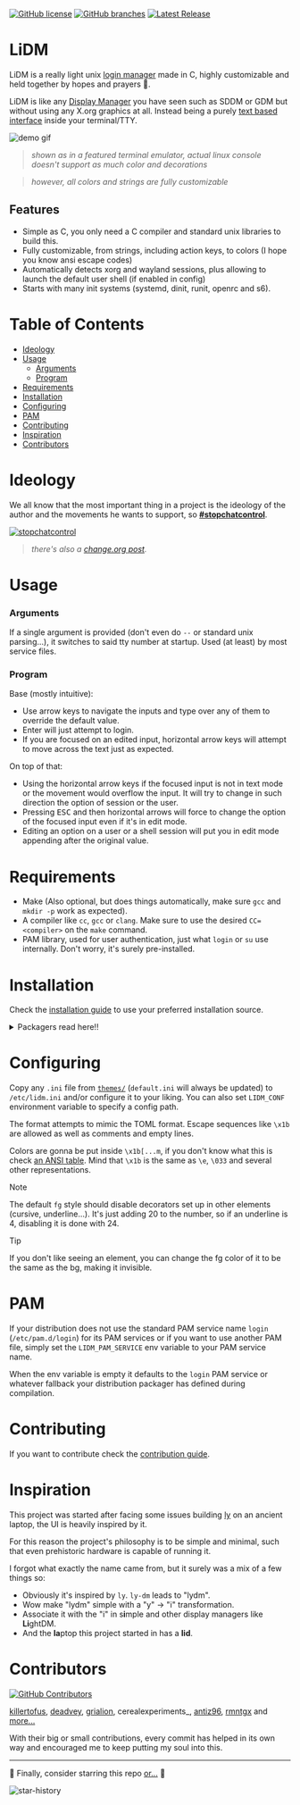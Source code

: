 [![GitHub license](https://badgen.net/github/license/javalsai/lidm)](https://github.com/javalsai/lidm/blob/master/LICENSE)
[![GitHub branches](https://badgen.net/github/branches/javalsai/lidm)](https://github.com/javalsai/lidm)
[![Latest Release](https://badgen.net/github/release/javalsai/lidm)](https://github.com/javalsai/lidm/releases)

# LiDM

LiDM is a really light unix [login manager](https://en.wikipedia.org/wiki/Login_manager) made in C, highly customizable and held together by hopes and prayers 🙏.

LiDM is like any [Display Manager](https://en.wikipedia.org/wiki/X_display_manager) you have seen such as SDDM or GDM but without using any X.org graphics at all. Instead being a purely [text based interface](https://en.wikipedia.org/wiki/Text-based_user_interface) inside your terminal/TTY.

![demo gif](assets/media/lidm.gif)

> _shown as in a featured terminal emulator, actual linux console doesn't support as much color and decorations_

> _however, all colors and strings are fully customizable_

## Features

- Simple as C, you only need a C compiler and standard unix libraries to build this.
- Fully customizable, from strings, including action keys, to colors (I hope you know ansi escape codes)
- Automatically detects xorg and wayland sessions, plus allowing to launch the default user shell (if enabled in config)
- Starts with many init systems (systemd, dinit, runit, openrc and s6).

# Table of Contents

- [Ideology](#ideology)
- [Usage](#usage)
  - [Arguments](#arguments)
  - [Program](#program)
- [Requirements](#requirements)
- [Installation](#installation)
- [Configuring](#configuring)
- [PAM](#pam)
- [Contributing](#contributing)
- [Inspiration](#inspiration)
- [Contributors](#contributors)

# Ideology

We all know that the most important thing in a project is the ideology of the author and the movements he wants to support, so [**#stopchatcontrol**](https://stopchatcontrol.eu).

[ ![stopchatcontrol](https://stopchatcontrol.eu/wp-content/uploads/2023/09/1-1-1024x1024.png) ](https://stopchatcontrol.eu)

> _there's also a [change.org post](https://www.change.org/p/stoppt-die-chatkontrolle-grundrechte-gelten-auch-im-netz)._

# Usage

### Arguments

If a single argument is provided (don't even do `--` or standard unix parsing...), it switches to said tty number at startup. Used (at least) by most service files.

### Program

Base (mostly intuitive):

- Use arrow keys to navigate the inputs and type over any of them to override the default value.
- Enter will just attempt to login.
- If you are focused on an edited input, horizontal arrow keys will attempt to move across the text just as expected.

On top of that:

- Using the horizontal arrow keys if the focused input is not in text mode or the movement would overflow the input. It will try to change in such direction the option of session or the user.
- Pressing <kbd>ESC</kbd> and then horizontal arrows will force to change the option of the focused input even if it's in edit mode.
- Editing an option on a user or a shell session will put you in edit mode appending after the original value.

# Requirements

- Make (Also optional, but does things automatically, make sure `gcc` and `mkdir -p` work as expected).
- A compiler like `cc`, `gcc` or `clang`. Make sure to use the desired `CC=<compiler>` on the `make` command.
- PAM library, used for user authentication, just what `login` or `su` use internally. Don't worry, it's surely pre-installed.

# Installation

Check the [installation guide](INSTALL.md) to use your preferred installation source.

<details>

<summary>Packagers read here!!</summary>

If you are a package maintainer or are willing to become one, please read [the packagers guide](./docs/PACKAGERS.md).

</details>

# Configuring

Copy any `.ini` file from [`themes/`](./themes/) (`default.ini` will always be updated) to `/etc/lidm.ini` and/or configure it to your liking. You can also set `LIDM_CONF` environment variable to specify a config path.

The format attempts to mimic the TOML format. Escape sequences like `\x1b` are allowed as well as comments and empty lines.

Colors are gonna be put inside `\x1b[...m`, if you don't know what this is check [an ANSI table](https://gist.github.com/JBlond/2fea43a3049b38287e5e9cefc87b2124). Mind that `\x1b` is the same as `\e`, `\033` and several other representations.

> [!NOTE]
> The default `fg` style should disable decorators set up in other elements (cursive, underline...). It's just adding 20 to the number, so if an underline is 4, disabling it is done with 24.

> [!TIP]
> If you don't like seeing an element, you can change the fg color of it to be the same as the bg, making it invisible.

# PAM

If your distribution does not use the standard PAM service name `login` (`/etc/pam.d/login`) for its PAM services or if you want to use another PAM file, simply set the `LIDM_PAM_SERVICE` env variable to your PAM service name.

When the env variable is empty it defaults to the `login` PAM service or whatever fallback your distribution packager has defined during compilation.

# Contributing

If you want to contribute check the [contribution guide](docs/CONTRIBUTING.md).

# Inspiration

This project was started after facing some issues building [ly](https://github.com/fairyglade/ly) on an ancient laptop, the UI is heavily inspired by it.

For this reason the project's philosophy is to be simple and minimal, such that even prehistoric hardware is capable of running it.

I forgot what exactly the name came from, but it surely was a mix of a few things so:

- Obviously it's inspired by `ly`. `ly-dm` leads to "lydm".
- Wow make "lydm" simple with a "y" → "i" transformation.
- Associate it with the "i" in s**i**mple and other display managers like **Li**ghtDM.
- And the **la**ptop this project started in has a **lid**.

# Contributors

[![GitHub Contributors](https://contrib.rocks/image?repo=javalsai/lidm&max=20)](https://github.com/javalsai/lidm/graphs/contributors)

[killertofus](https://github.com/killertofus), [deadvey](https://github.com/deadvey), [grialion](https://github.com/grialion/), cerealexperiments\_, [antiz96](https://github.com/Antiz96), [rmntgx](https://github.com/rmntgx) and [more...](https://github.com/javalsai/lidm/graphs/contributors)

With their big or small contributions, every commit has helped in its own way and encouraged me to keep putting my soul into this.

---

🌟 Finally, consider starring this repo [or...](https://www.reddit.com/r/github/comments/1l2mchg/is_this_allowed) 🔪

![star-history](https://api.star-history.com/svg?repos=javalsai/lidm&type=Date)
